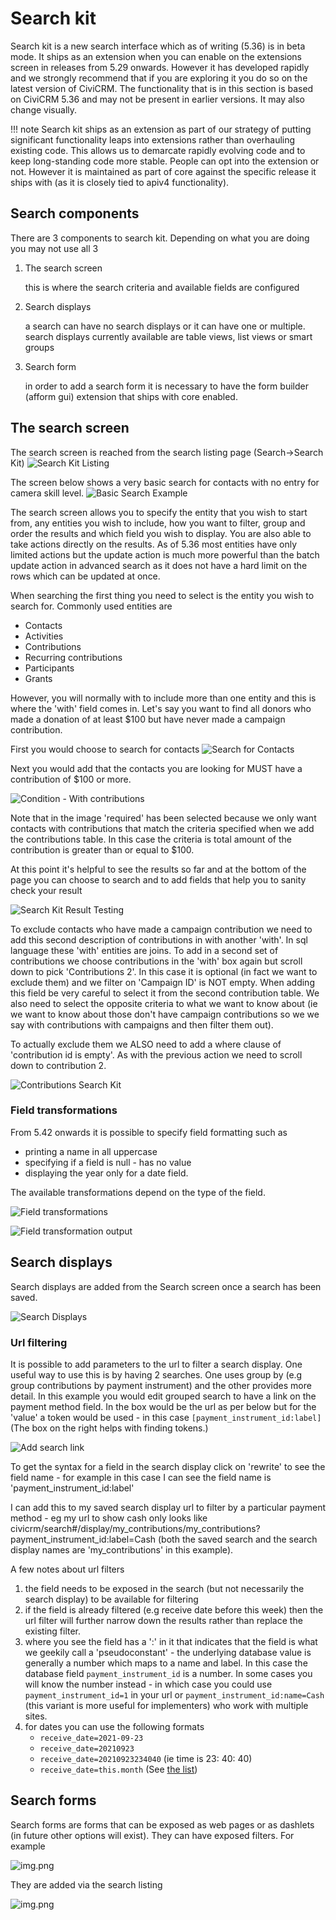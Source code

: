 # Search kit

Search kit is a new search interface which as of writing (5.36) is
in beta mode. It ships as an extension when you can enable on 
the extensions screen in releases from 5.29 onwards. However it has
developed rapidly and we strongly recommend that if you are exploring
it you do so on the latest version of CiviCRM. The functionality
that is in this section is based on CiviCRM 5.36 and may not
be present in earlier versions. It may also change visually.

!!! note 
Search kit ships as an extension as part of our strategy of
putting significant functionality leaps into extensions rather than 
overhauling existing code. This allows us to demarcate rapidly evolving
code and to keep long-standing code more stable. People can opt into 
the extension or not. However it is maintained as part of core against
the specific release it ships with (as it is closely tied to apiv4 
functionality).

## Search components

There are 3 components to search kit. Depending on what you are doing you
may not use all 3

1. The search screen 
    
    this is where the search criteria and available fields are configured

2. Search displays
    
    a search can have no search displays or it can have one or multiple.
    search displays currently available are table views, list views or smart 
     groups
     
3. Search form
    
    in order to add a search form it is necessary to have the form
    builder (afform gui) extension that ships with core enabled.

## The search screen

The search screen is reached from the search listing page (Search->Search Kit)
![Search Kit Listing](../img/the-user-interface/search-kit/search-listing.png)

The screen below shows a very basic search for contacts with no entry for
camera skill level. 
![Basic Search Example](../img/the-user-interface/search-kit/basic-search.png)

The search screen allows you to specify the entity that you wish to start
from, any entities you wish to include, how you want to filter, group
and order the results and which field you wish to display. You are also
able to take actions directly on the results. As of 5.36 most entities
have only limited actions but the update action is much more powerful
than the batch update action in advanced search as it does not have a 
hard limit on the rows which can be updated at once.

When searching the first thing you need to select is the entity you wish 
to search for. Commonly used entities are

- Contacts
- Activities
- Contributions
- Recurring contributions
- Participants
- Grants

However, you will normally with to include more than one entity and this is
where the 'with' field comes in. Let's say you want to find all donors who
made a donation of at least $100 but have never made a campaign contribution.

First you would choose to search for contacts
![Search for Contacts](../img/the-user-interface/search-kit/search-contacts.png)

Next you would add that the contacts you are looking for MUST have
a contribution of $100 or more.

![Condition - With contributions](../img/the-user-interface/search-kit/with-contributions.png)

Note that in the image 'required' has been selected because we only want
contacts with contributions that match the criteria specified when we
add the contributions table. In this case the criteria is total amount 
of the contribution is greater than or equal to $100.

At this point it's helpful to see the results so far and at the bottom of the
page you can choose to search and to add fields that help you to sanity
check your result

![Search Kit Result Testing](../img/the-user-interface/search-kit/test-search.png)

To exclude contacts who have made a campaign contribution we need 
to add this second description of contributions in with another 'with'.
In sql language these 'with' entities are joins. To add in a second
set of contributions we choose contributions in the 'with' box
again but scroll down to pick 'Contributions 2'. In this case it is
optional (in fact we want to exclude them) and we filter on
'Campaign ID' is NOT empty. When adding this field be very careful to select
it from the second contribution table. We also need to select the
opposite criteria to what we want to know about (ie we want to know about
those don't have campaign contributions so we we say with 
contributions with campaigns and then filter them out).

To actually exclude them we ALSO need to add 
a where clause of 'contribution id is empty'. As with the previous 
action we need to scroll down to contribution 2.

![Contributions Search Kit](../img/the-user-interface/search-kit/contributions2.png)

### Field transformations

From 5.42 onwards it is possible to specify field formatting such as

- printing a name in all uppercase
- specifying if a field is null - has no value
- displaying the year only for a date field.

The available transformations depend on the type of the field.

![Field transformations](../img/the-user-interface/search-kit/field-transformations.png)

![Field transformation output](../img/the-user-interface/search-kit/fields-transformed.png)


## Search displays

Search displays are added from the Search screen once a search has 
been saved.

![Search Displays](../img/the-user-interface/search-kit/search-display.png)

### Url filtering

It is possible to add parameters to the url to filter a search display.
One useful way to use this is by having 2 searches. One uses group by
(e.g group contributions by payment instrument) and the other provides more
detail. In this example you would edit grouped search to have a link on
the payment method field. In the box would be the url as per below but
for the 'value' a token would be used - in this case `[payment_instrument_id:label]`
(The box on the right helps with finding tokens.)

![Add search link](../img/the-user-interface/search-kit/search-link.png)

To get the syntax for a field in the search display click on 'rewrite'
to see the field name - for example in this case I can see the field
name is 'payment_instrument_id:label'

I can add this to my saved search display url to filter by a particular 
payment method - eg my url to show cash only looks like
civicrm/search#/display/my_contributions/my_contributions?payment_instrument_id:label=Cash
(both the saved search and the search display names are 'my_contributions' in this example).

A few notes about url filters
1) the field needs to be exposed in the search (but not necessarily the search display) to be available for filtering
2) if the field is already filtered (e.g receive date before this week)
then the url filter will further narrow down the results rather than replace
the existing filter.
3) where you see the field has a ':' in it that indicates that the field is what 
we geekily call a 'pseudoconstant' - the underlying database value is generally
a number which maps to a name and label. In this case the database field
`payment_instrument_id` is a number. In some cases you will know the number
instead - in which case you could use `payment_instrument_id=1` in
your url or `payment_instrument_id:name=Cash` (this variant is more useful for implementers)
who work with multiple sites.
4) for dates you can use the following formats
   - `receive_date=2021-09-23`
   - `receive_date=20210923`
   - `receive_date=20210923234040` (ie time is 23: 40: 40)
   - `receive_date=this.month` (See [the list](../searching/relative-date-formats.md))


## Search forms

Search forms are forms that can be exposed as web pages
or as dashlets (in future other options will exist). They 
can have exposed filters. For example

![img.png](../img/the-user-interface/search-kit/search-dashlet.png)

They are added via the search listing

![img.png](../img/the-user-interface/search-kit/add-form.png)

